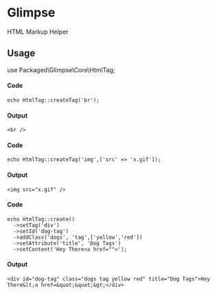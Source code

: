 Glimpse
=======

HTML Markup Helper

## Usage

   use Packaged\Glimpse\Core\HtmlTag;

#### Code

    echo HtmlTag::createTag('br');

#### Output

    <br />

#### Code

    echo HtmlTag::createTag('img',['src' => 'x.gif']);

#### Output

    <img src="x.gif" />


#### Code

    echo HtmlTag::create()
      ->setTag('div')
      ->setId('dog-tag')
      ->addClass('dogs', 'tag',['yellow','red'])
      ->setAttribute('title', 'Dog Tags')
      ->setContent('Hey There<a href="">');

#### Output

    <div id="dog-tag" class="dogs tag yellow red" title="Dog Tags">Hey There&lt;a href=&quot;&quot;&gt;</div>

